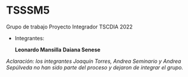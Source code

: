 # TSSSM5

Grupo de trabajo Proyecto Integrador TSCDIA 2022

- Integrantes:

  **Leonardo Mansilla**
  **Daiana Senese**

_Aclaración: los integrantes Joaquín Torres, Andrea Seminario y Andrea Sepúlveda no han sido parte del proceso y dejaron de integrar el grupo._

